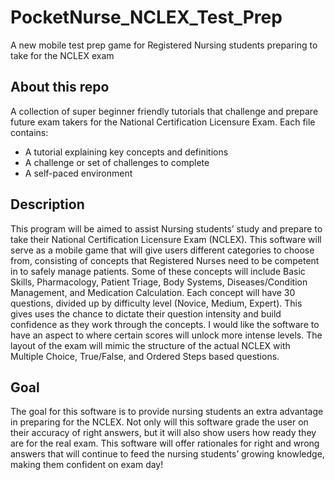 # PocketNurse_NCLEX_Test_Prep
A new mobile test prep game for Registered Nursing students preparing to take for the NCLEX exam
## About this repo

A collection of super beginner friendly tutorials that challenge and prepare future exam takers for the National Certification Licensure Exam. 
Each file contains:
- A tutorial explaining key concepts and definitions
- A challenge or set of challenges to complete
- A self-paced environment

## Description

This program will be aimed to assist Nursing students’ study and prepare to take their National Certification Licensure Exam (NCLEX). This software will serve as a mobile game that will give users different categories to choose from, consisting of concepts that Registered Nurses need to be competent in to safely manage patients. Some of these concepts will include Basic Skills, Pharmacology, Patient Triage, Body Systems, Diseases/Condition Management, and Medication Calculation. Each concept will have 30 questions, divided up by difficulty level (Novice, Medium, Expert). This gives uses the chance to dictate their question intensity and build confidence as they work through the concepts. I would like the software to have an aspect to where certain scores will unlock more intense levels. The layout of the exam will mimic the structure of the actual NCLEX with Multiple Choice, True/False, and Ordered Steps based questions. 

## Goal

The goal for this software is to provide nursing students an extra advantage in preparing for the NCLEX.  Not only will this software grade the user on their accuracy of right answers, but it will also show users how ready they are for the real exam. This software will offer rationales for right and wrong answers that will continue to feed the nursing students’ growing knowledge, making them confident on exam day!
